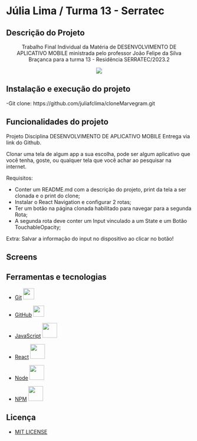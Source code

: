 # Júlia Lima / Turma 13 - Serratec

## Descrição do Projeto
<p align="center">Trabalho Final Individual da Matéria de DESENVOLVIMENTO DE APLICATIVO MOBILE ministrada pelo professor João Felipe da Silva Braçanca para a turma 13 - Residência SERRATEC/2023.2
</p>

<p align="center">
<img loading="lazy" src="http://img.shields.io/static/v1?label=STATUS&message=EM%20DESENVOLVIMENTO&color=GREEN&style=for-the-badge"/>
</p>

## Instalação e execução do projeto
<p>-Git clone: https://github.com/juliafclima/cloneMarvegram.git</p>

## Funcionalidades do projeto
Projeto Disciplina DESENVOLVIMENTO DE APLICATIVO MOBILE
Entrega via link do Github.

Clonar uma tela de algum app a sua escolha, pode ser algum aplicativo que você tenha, goste, ou qualquer tela que você achar ao pesquisar na internet.

Requisitos:
- Conter um README.md com a descrição do projeto, print da tela a ser clonada e o print do clone;
- Instalar o React Navigation e configurar 2 rotas;
- Ter um botão na página clonada habilitado para navegar para a segunda Rota;
- A segunda rota deve conter um Input vinculado a um State e um Botão TouchableOpacity;

Extra: Salvar a informação do input no dispositivo ao clicar no botão!

## Screens

## Ferramentas e tecnologias
- [Git](https://git-scm.com/) <img loading="lazy" src="https://cdn.jsdelivr.net/gh/devicons/devicon/icons/git/git-original.svg" width="30" height="30"/>

- [GitHub](https://github.com/) <img loading="lazy" src="https://cdn.jsdelivr.net/gh/devicons/devicon/icons/github/github-original.svg" width="30" height="30"/>

- [JavaScript](https://developer.mozilla.org/pt-BR/docs/Web/JavaScript) <img loading="lazy" src="https://cdn.jsdelivr.net/gh/devicons/devicon/icons/javascript/javascript-original.svg" width="40" height="40"/>

- [React](https://react.dev/) <img loading="lazy" src="https://cdn.jsdelivr.net/gh/devicons/devicon/icons/react/react-original-wordmark.svg" width="40" height="40"/>

- [Node](https://nodejs.org/en) <img loading="lazy" src="https://cdn.jsdelivr.net/gh/devicons/devicon/icons/nodejs/nodejs-original-wordmark.svg" width="40" height="40"/>

- [NPM](https://www.npmjs.com/) <img loading="lazy" src="https://cdn.jsdelivr.net/gh/devicons/devicon/icons/npm/npm-original-wordmark.svg" width="40" height="40"/>
          
## Licença 
- [MIT LICENSE](https://opensource.org/license/mit/)
